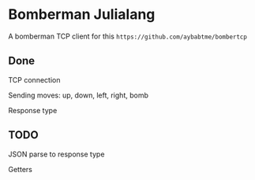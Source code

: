 # Bomberman Julialang

A bomberman TCP client for this ```https://github.com/aybabtme/bombertcp```

## Done

TCP connection

Sending moves: up, down, left, right, bomb

Response type

## TODO

JSON parse to response type

Getters